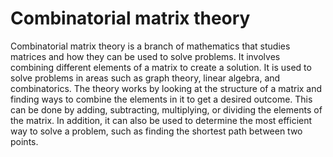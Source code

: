 # Combinatorial matrix theory

Combinatorial matrix theory is a branch of mathematics that studies matrices and how they can be used to solve problems. It involves combining different elements of a matrix to create a solution. It is used to solve problems in areas such as graph theory, linear algebra, and combinatorics. The theory works by looking at the structure of a matrix and finding ways to combine the elements in it to get a desired outcome. This can be done by adding, subtracting, multiplying, or dividing the elements of the matrix. In addition, it can also be used to determine the most efficient way to solve a problem, such as finding the shortest path between two points.
